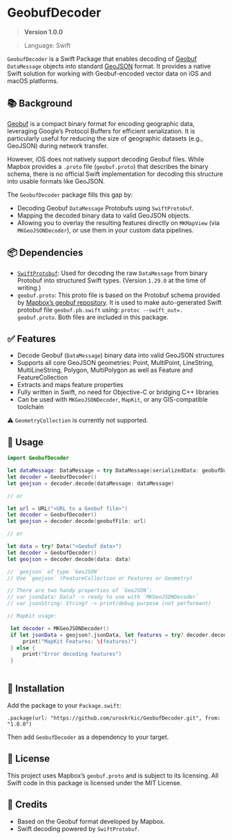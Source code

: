 # GeobufDecoder

> **Version 1.0.0**

> Language: Swift

`GeobufDecoder` is a Swift Package that enables decoding of [Geobuf](https://github.com/mapbox/geobuf) `DataMessage` objects into standard [GeoJSON](https://geojson.org/) format. It provides a native Swift solution for working with Geobuf-encoded vector data on iOS and macOS platforms.


## 📚 Background

[Geobuf](https://github.com/mapbox/geobuf) is a compact binary format for encoding geographic data, leveraging Google’s Protocol Buffers for efficient serialization. It is particularly useful for reducing the size of geographic datasets (e.g., GeoJSON) during network transfer.

However, iOS does not natively support decoding Geobuf files. While Mapbox provides a `.proto` file (`geobuf.proto`) that describes the binary schema, there is no official Swift implementation for decoding this structure into usable formats like GeoJSON.

The `GeobufDecoder` package fills this gap by:
- Decoding Geobuf `DataMessage` Protobufs using `SwiftProtobuf`.
- Mapping the decoded binary data to valid GeoJSON objects.
- Allowing you to overlay the resulting features directly on `MKMapView` (via `MKGeoJSONDecoder`), or use them in your custom data pipelines.


## 📦 Dependencies

- [`SwiftProtobuf`](https://github.com/apple/swift-protobuf): Used for decoding the raw `DataMessage` from binary Protobuf into structured Swift types. (Version `1.29.0` at the time of writing.)
- `geobuf.proto`: This proto file is based on the Protobuf schema provided by [Mapbox’s geobuf repository](https://github.com/mapbox/geobuf/blob/master/geobuf.proto). It is used to make auto-generated Swift protobuf file `geobuf.pb.swift` using: `protoc --swift_out=. geobuf.proto`. Both files are included in this package.


## ✅ Features

- Decode Geobuf (`DataMessage`) binary data into valid GeoJSON structures
- Supports all core GeoJSON geometries: Point, MultiPoint, LineString, MultiLineString, Polygon, MultiPolygon as well as Feature and FeatureCollection
- Extracts and maps feature properties
- Fully written in Swift, no need for Objective-C or bridging C++ libraries
- Can be used with `MKGeoJSONDecoder`, `MapKit`, or any GIS-compatible toolchain

⚠️ `GeometryCollection` is currently not supported.


## 🚀 Usage

```swift
import GeobufDecoder

let dataMessage: DataMessage = try DataMessage(serializedData: geobufData)
let decoder = GeobufDecoder()
let geojson = decoder.decode(dataMessage: dataMessage)

// or

let url = URL("<URL to a Geobuf file>")
let decoder = GeobufDecoder()
let geojson = decoder.decode(geobufFile: url)

// or

let data = try? Data("<Geobuf data>")
let decoder = GeobufDecoder()
let geojson = decoder.decode(data: data)

// `geojson` of type `GeoJSON`
// Use `geojson` (FeatureCollection or Features or Geometry)

// There are two handy properties of `GeoJSON`:
// var jsonData: Data? -> ready to use with `MKGeoJSONDecoder`
// var jsonString: String? -> print/debug purpose (not performant)

// MapKit usage:

 let decoder = MKGeoJSONDecoder()
 if let jsonData = geojson?.jsonData, let features = try? decoder.decode(jsonData) as [MKGeoJSONObject] {
	 print("MapKit Features: \(features)")
 } else {
	 print("Error decoding features")
 }
 
```

## 🧩 Installation

Add the package to your `Package.swift`:

`.package(url: "https://github.com/uroskrkic/GeobufDecoder.git", from: "1.0.0")`

Then add `GeobufDecoder` as a dependency to your target.

## 📝 License

This project uses Mapbox’s `geobuf.proto` and is subject to its licensing. All Swift code in this package is licensed under the MIT License.

## 👥 Credits

- Based on the Geobuf format developed by Mapbox.
- Swift decoding powered by `SwiftProtobuf`.

